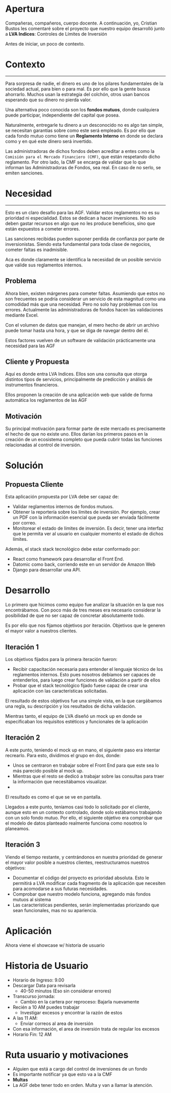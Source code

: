 # Apertura
Compañeras, compañeros, cuerpo docente. A continuación, yo, Cristian Bustos les comentaré sobre el proyecto que nuestro equipo desarrolló junto a **LVA Indices**: Controles de Límites de Inversión

Antes de iniciar, un poco de contexto.

# Contexto
---
Para sorpresa de nadie, el dinero es uno de los pilares fundamentales de la sociedad actual, para bien o para mal. Es por ello que la gente busca ahorrarlo. Muchos usan la estrategia del colchón, otros usan bancos esperando que su dinero no pierda valor.

Una alternativa poco conocida son los **fondos mutuos**, donde cualquiera puede participar, independiente del capital que posea.

Naturalmente, entregarle tu dinero a un desconocido no es algo tan simple, se necesitan garantías sobre como este será empleado. Es por ello que cada fondo mutuo como tiene un **Reglamento Interno** en donde se declara como y en qué este dinero será invertido. 

Las administradoras de dichos fondos deben acreditar a entes como la `Comisión para el Mercado Financiero (CMF)`, que están respetando dicho reglamento. Por otro lado, la CMF se encarga de validar que lo que informan las Administradoras de Fondos, sea real. En caso de no serlo, se emiten sanciones.

# Necesidad
---
Esto es un claro desafío para las AGF. Validar estos reglamentos no es su prioridad ni especialidad. Estos se dedican a hacer inversiones. No solo deben gastar recursos en algo que no les produce beneficios, sino que están expuestos a cometer errores.

Las sanciones recibidas pueden suponer perdida de confianza por parte de inversionistas. Siendo esta fundamental para toda clase de negocios, cometer faltas es inadmisible.

Aca es donde claramente se identifica la necesidad de un posible servicio que valide sus reglamentos internos.


## Problema
Ahora bien, existen márgenes para cometer faltas. Asumiendo que estos no son frecuentes se podría considerar un servicio de esta magnitud como una comodidad más que una necesidad. Pero no solo hay problemas con los errores. Actualmente las administradoras de fondos hacen las validaciones mediante Excel. 

Con el volumen de datos que manejan, el mero hecho de abrir un archivo puede tomar hasta una hora, y que se diga de navegar dentro del él.

Estos factores vuelven de un software de validación prácticamente una necesidad para las AGF

## Cliente y Propuesta
Aquí es donde entra LVA Indices. Ellos son una consulta que otorga distintos tipos de servicios, principalmente de predicción y análisis de instrumentos financieros.

Ellos proponen la creación de una aplicación web que valide de forma automática los reglamentos de las AGF

## Motivación
Su principal motivación para formar parte de este mercado es precisamente el hecho de que no existe uno. Ellos darían los primeros pasos en la creación de un ecosistema completo que pueda cubrir todas las funciones relacionadas al control de inversión.


# Solución
## Propuesta Cliente

Esta aplicación propuesta por LVA debe ser capaz de:
- Validar reglamentos internos de fondos mutuos.
- Obtener la reportería sobre los límites de inversión. Por ejemplo, crear un PDF con la información esencial que pueda ser enviada fácilmente por correo.
- Monitorear el estado de límites de inversión. Es decir, tener una interfaz que le permita ver al usuario en cualquier momento el estado de dichos límites.

Además, el stack stack tecnológico debe estar conformado por:
- React como framework para desarrollar el Front End.
- Datomic como back, corriendo este en un servidor de Amazon Web 
- Django para desarrollar una API.



# Desarrollo
Lo primero que hicimos como equipo fue analizar la situación en la que nos encontrábamos. Con poco más de tres meses era necesario considerar la posibilidad de que no ser capaz de concretar absolutamente todo.

Es por ello que nos fijamos objetivos por iteración. Objetivos que le generen el mayor valor a nuestros clientes.

## Iteración 1
Los objetivos fijados para la primera iteración fueron:
- Recibir capacitación necesaria para entender el lenguaje técnico de los reglamentos internos. Esto pues nosotros debíamos ser capaces de entenderlos, para luego crear funciones de validación a partir de ellos
- Probar que el stack tecnológico fijado fuese capaz de crear una aplicación con las características solicitadas.

El resultado de estos objetivos fue una simple vista, en la que cargábamos una regla, su descripción y los resultados de dicha validación.

Mientras tanto, el equipo de LVA diseñó un mock up en donde se especificaban los requisitos estéticos y funcionales de la aplicación

## Iteración 2
A este punto, teniendo el mock up en mano, el siguiente paso era intentar recrearlo. Para esto, dividimos el grupo en dos, donde: 
- Unos se centraron en trabajar sobre el Front End para que este sea lo más parecido posible al mock up. 
- Mientras que el resto se dedicó a trabajar sobre las consultas para traer la información que necesitábamos visualizar.
- 
El resultado es como el que se ve en pantalla. 

Llegados a este punto, teníamos casi todo lo solicitado por el cliente, aunque esto en un contexto controlado, donde solo estábamos trabajando con un solo fondo mutuo. Por ello, el siguiente objetivo era comprobar que el modelo de datos planteado realmente funciona como nosotros lo planeamos.

## Iteración 3
Viendo el tiempo restante, y centrándonos en nuestra prioridad de generar el mayor valor posible a nuestros clientes, reestructuramos nuestros objetivos:

- Documentar el código del proyecto es prioridad absoluta. Esto le permitirá a LVA modificar cada fragmento de la aplicación que necesiten para acomodarse a sus futuras necesidades.
- Comprobar que nuestro modelo funciona, agregando más fondos mutuos al sistema
- Las características pendientes, serán implementadas priorizando que sean funcionales, mas no su apariencia. 


# Aplicación
Ahora viene el showcase w/ historia de usuario



# Historia de Usuario
- Horario de Ingreso: 9.00
- Descargar Data para revisarla
	- 40-50 minutos (Eso sin considerar errores)
- Transcurso jornada:
	- Cambio en la cartera por reproceso: Bajarla nuevamente 
- Recién a 10 AM puedes trabajar
	- Investigar excesos y encontrar la razón de estos
- A las 11 AM:
	- Enviar correos al area de inversión
- Con esa información, el area de inversión trata de regular los excesos
- Horario Fin: 12 AM

# Ruta usuario y motivaciones

- Alguien que está a cargo del control de inversiones de un fondo
- Es importante notificar ya que esto va a la CMF
- **Multas** 
- La AGF debe tener todo en orden. Multa y van a llamar la atención.
